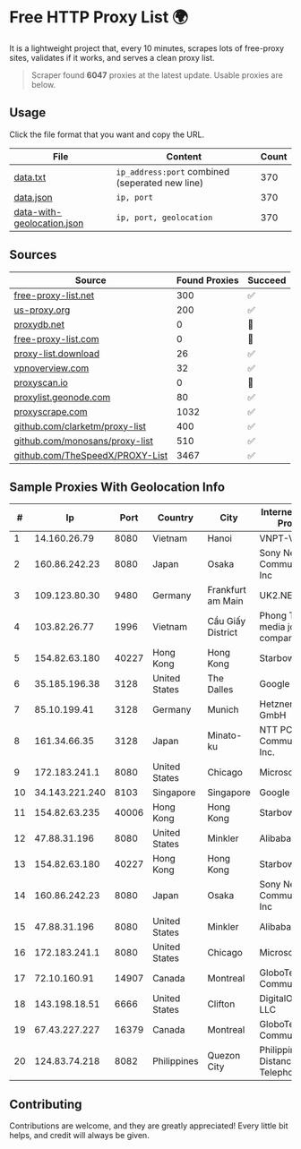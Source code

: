 
# Free HTTP Proxy List 🌍

It is a lightweight project that, every 10 minutes, scrapes lots of free-proxy sites, validates if it works, and serves a clean proxy list.


> Scraper found **6047** proxies at the latest update. Usable proxies are below.

## Usage

Click the file format that you want and copy the URL.


|File|Content|Count|
|----|-------|-----|
|[data.txt](https://raw.githubusercontent.com/themiralay/Proxy-List-World/master/data.txt)|`ip_address:port` combined (seperated new line)|370|
|[data.json](https://raw.githubusercontent.com/themiralay/Proxy-List-World/master/data.json)|`ip, port`|370|
|[data-with-geolocation.json](https://raw.githubusercontent.com/themiralay/Proxy-List-World/master/data-with-geolocation.json)|`ip, port, geolocation`|370|

## Sources

|Source|Found Proxies|Succeed|
|------|-------------|-------|
|[free-proxy-list.net](https://free-proxy-list.net)|300|✅|
|[us-proxy.org](https://www.us-proxy.org)|200|✅|
|[proxydb.net](http://proxydb.net)|0|🚫|
|[free-proxy-list.com](https://free-proxy-list.com/?page=&port=&type%5B%5D=http&type%5B%5D=https&up_time=0&search=Search)|0|🚫|
|[proxy-list.download](https://www.proxy-list.download/HTTP)|26|✅|
|[vpnoverview.com](https://vpnoverview.com/privacy/anonymous-browsing/free-proxy-servers)|32|✅|
|[proxyscan.io](https://www.proxyscan.io)|0|🚫|
|[proxylist.geonode.com](https://proxylist.geonode.com/api/proxy-list?limit=300&page=1&sort_by=lastChecked&sort_type=desc&protocols=http,https)|80|✅|
|[proxyscrape.com](https://api.proxyscrape.com/v2/?request=displayproxies&protocol=http&timeout=10000&country=all&ssl=all&anonymity=all)|1032|✅|
|[github.com/clarketm/proxy-list](https://raw.githubusercontent.com/clarketm/proxy-list/master/proxy-list-raw.txt)|400|✅|
|[github.com/monosans/proxy-list](https://raw.githubusercontent.com/monosans/proxy-list/main/proxies/http.txt)|510|✅|
|[github.com/TheSpeedX/PROXY-List](https://raw.githubusercontent.com/TheSpeedX/PROXY-List/master/http.txt)|3467|✅|


## Sample Proxies With Geolocation Info

|#|Ip|Port|Country|City|Internet Service Provider|
|-|--|----|-------|----|-------------------------|
|1|14.160.26.79|8080|Vietnam|Hanoi|VNPT-VNNIC|
|2|160.86.242.23|8080|Japan|Osaka|Sony Network Communications Inc|
|3|109.123.80.30|9480|Germany|Frankfurt am Main|UK2.NET|
|4|103.82.26.77|1996|Vietnam|Cầu Giấy District|Phong Thuy media joint stock company|
|5|154.82.63.180|40227|Hong Kong|Hong Kong|Starbow Ltd|
|6|35.185.196.38|3128|United States|The Dalles|Google LLC|
|7|85.10.199.41|3128|Germany|Munich|Hetzner Online GmbH|
|8|161.34.66.35|3128|Japan|Minato-ku|NTT PC Communications, Inc.|
|9|172.183.241.1|8080|United States|Chicago|Microsoft|
|10|34.143.221.240|8103|Singapore|Singapore|Google LLC|
|11|154.82.63.235|40006|Hong Kong|Hong Kong|Starbow Ltd|
|12|47.88.31.196|8080|United States|Minkler|Alibaba.com LLC|
|13|154.82.63.180|40227|Hong Kong|Hong Kong|Starbow Ltd|
|14|160.86.242.23|8080|Japan|Osaka|Sony Network Communications Inc|
|15|47.88.31.196|8080|United States|Minkler|Alibaba.com LLC|
|16|172.183.241.1|8080|United States|Chicago|Microsoft|
|17|72.10.160.91|14907|Canada|Montreal|GloboTech Communications|
|18|143.198.18.51|6666|United States|Clifton|DigitalOcean, LLC|
|19|67.43.227.227|16379|Canada|Montreal|GloboTech Communications|
|20|124.83.74.218|8082|Philippines|Quezon City|Philippine Long Distance Telephone Co.|



## Contributing

Contributions are welcome, and they are greatly appreciated! Every
little bit helps, and credit will always be given.

